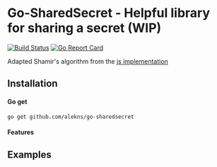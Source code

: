 # Go-SharedSecret - Helpful library for sharing a secret (WIP)

[![Build Status](https://travis-ci.org/AlekNS/go-sharedsecret.svg?branch=master)](https://travis-ci.org/AlekNS/go-sharedsecret)
[![Go Report Card](https://goreportcard.com/badge/github.com/AlekNS/go-sharedsecret)](https://goreportcard.com/report/github.com/AlekNS/go-sharedsecret)

Adapted Shamir's algorithm from the [js implementation](https://github.com/grempe/secrets.js)

## Installation

#### Go get

```
go get github.com/alekns/go-sharedsecret
```

#### Features

## Examples

